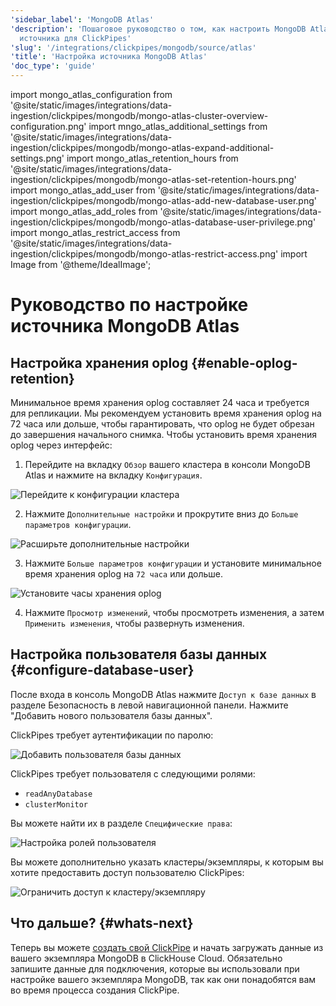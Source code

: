 ```yaml
---
'sidebar_label': 'MongoDB Atlas'
'description': 'Пошаговое руководство о том, как настроить MongoDB Atlas в качестве
  источника для ClickPipes'
'slug': '/integrations/clickpipes/mongodb/source/atlas'
'title': 'Настройка источника MongoDB Atlas'
'doc_type': 'guide'
---
```

import mongo_atlas_configuration from '@site/static/images/integrations/data-ingestion/clickpipes/mongodb/mongo-atlas-cluster-overview-configuration.png'
import mngo_atlas_additional_settings from '@site/static/images/integrations/data-ingestion/clickpipes/mongodb/mongo-atlas-expand-additional-settings.png'
import mongo_atlas_retention_hours from '@site/static/images/integrations/data-ingestion/clickpipes/mongodb/mongo-atlas-set-retention-hours.png'
import mongo_atlas_add_user from '@site/static/images/integrations/data-ingestion/clickpipes/mongodb/mongo-atlas-add-new-database-user.png'
import mongo_atlas_add_roles from '@site/static/images/integrations/data-ingestion/clickpipes/mongodb/mongo-atlas-database-user-privilege.png'
import mongo_atlas_restrict_access from '@site/static/images/integrations/data-ingestion/clickpipes/mongodb/mongo-atlas-restrict-access.png'
import Image from '@theme/IdealImage';


# Руководство по настройке источника MongoDB Atlas

## Настройка хранения oplog {#enable-oplog-retention}

Минимальное время хранения oplog составляет 24 часа и требуется для репликации. Мы рекомендуем установить время хранения oplog на 72 часа или дольше, чтобы гарантировать, что oplog не будет обрезан до завершения начального снимка. Чтобы установить время хранения oplog через интерфейс:

1. Перейдите на вкладку `Обзор` вашего кластера в консоли MongoDB Atlas и нажмите на вкладку `Конфигурация`.
<Image img={mongo_atlas_configuration} alt="Перейдите к конфигурации кластера" size="lg" border/>

2. Нажмите `Дополнительные настройки` и прокрутите вниз до `Больше параметров конфигурации`.
<Image img={mngo_atlas_additional_settings} alt="Расширьте дополнительные настройки" size="lg" border/>

3. Нажмите `Больше параметров конфигурации` и установите минимальное время хранения oplog на `72 часа` или дольше.
<Image img={mongo_atlas_retention_hours} alt="Установите часы хранения oplog" size="lg" border/>

4. Нажмите `Просмотр изменений`, чтобы просмотреть изменения, а затем `Применить изменения`, чтобы развернуть изменения.

## Настройка пользователя базы данных {#configure-database-user}

После входа в консоль MongoDB Atlas нажмите `Доступ к базе данных` в разделе Безопасность в левой навигационной панели. Нажмите "Добавить нового пользователя базы данных".

ClickPipes требует аутентификации по паролю:

<Image img={mongo_atlas_add_user} alt="Добавить пользователя базы данных" size="lg" border/>

ClickPipes требует пользователя с следующими ролями:

- `readAnyDatabase`
- `clusterMonitor`

Вы можете найти их в разделе `Специфические права`:

<Image img={mongo_atlas_add_roles} alt="Настройка ролей пользователя" size="lg" border/>

Вы можете дополнительно указать кластеры/экземпляры, к которым вы хотите предоставить доступ пользователю ClickPipes:

<Image img={mongo_atlas_restrict_access} alt="Ограничить доступ к кластеру/экземпляру" size="lg" border/>

## Что дальше? {#whats-next}

Теперь вы можете [создать свой ClickPipe](../index.md) и начать загружать данные из вашего экземпляра MongoDB в ClickHouse Cloud.
Обязательно запишите данные для подключения, которые вы использовали при настройке вашего экземпляра MongoDB, так как они понадобятся вам во время процесса создания ClickPipe.